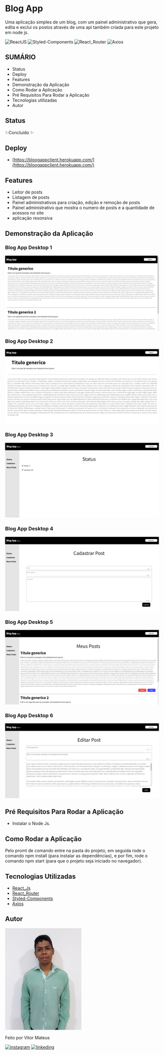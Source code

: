 # Blog App
Uma aplicação simples de um blog, com um painel administrativo que gera, edita e exclui os postos através de uma api também criada para este projeto em node js.

![ReactJS](https://img.shields.io/badge/React-20232A?style=for-the-badge&logo=react&logoColor=61DAFB) ![Styled-Components](https://img.shields.io/badge/styled--components-DB7093?style=for-the-badge&logo=styled-components&logoColor=white) ![React_Router](https://img.shields.io/badge/React_Router-CA4245?style=for-the-badge&logo=react-router&logoColor=white) ![Axios](https://img.shields.io/badge/-Axios-purple)
## SUMÁRIO

- Status
- Deploy
- Features
- Demonstração da Aplicação
- Como Rodar a Aplicação
- Pré Requisitos Para Rodar a Aplicação
- Tecnologias utilizadas
- Autor

## Status

✨Concluído ✨

## Deploy

- [https://bloogappclient.herokuapp.com/](https://bloogappclient.herokuapp.com/)

## Features

- Leitor de posts
- Listagem de posts
- Painel administrativos para criação, edição e remoção de posts
- Painel administrativo que mostra o numero de posts e a quantidade de acessos no site
- aplicação resonsiva

## Demonstração da Aplicação

### Blog App Desktop 1

<img alt="kanban desktop image" src="./readme_files/blog_app_desktop_1.png"/>

### Blog App Desktop 2

<img alt="kanban desktop image" src="./readme_files/blog_app_desktop_2.png"/>

### Blog App Desktop 3

<img alt="kanban desktop image" src="./readme_files/blog_app_desktop_3.png"/>

### Blog App Desktop 4

<img alt="kanban desktop image" src="./readme_files/blog_app_desktop_4.png"/>

### Blog App Desktop 5

<img alt="kanban desktop image" src="./readme_files/blog_app_desktop_5.png"/>

### Blog App Desktop 6

<img alt="kanban desktop image" src="./readme_files/blog_app_desktop_6.png"/>


## Pré Requisitos Para Rodar a Aplicação

- Instalar o Node Js.

## Como Rodar a Aplicação

Pelo promt de comando entre na pasta do projeto, em seguida rode o comando npm install (para instalar as dependências), e por fim, rode o comando npm start (para que o projeto seja iniciado no navegador).


## Tecnologias Utilizadas

- [React_Js](https://pt-br.reactjs.org/docs/getting-started.html)
- [React_Router](https://github.com/atlassian/react-beautiful-dndhttps://v5.reactrouter.com/web/guides/quick-start)
- [Styled-Components](https://styled-components.com/docs)
- [Axios](https://axios-http.com/ptbr/docs/intro)

## Autor

<img alt="author photo" src="./readme_files/vitor.jpg" width="250">

Feito por Vitor Mateus

[![instagram](https://img.shields.io/badge/Instagram-E4405F?style=for-the-badge&logo=instagram&logoColor=white)](https://www.instagram.com/vitor_dev_/) [![linkeding](https://img.shields.io/badge/LinkedIn-0077B5?style=for-the-badge&logo=linkedin&logoColor=white)](https://www.linkedin.com/in/vitor-mateus-2a42461a2/)
